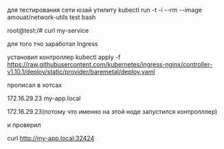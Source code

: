 для тестирования сети юзай утилиту
kubectl run -t -i --rm --image amouat/network-utils test bash

root@test:/# curl my-service


для того тчо заработал Ingress

установил контроллер 
kubectl apply -f https://raw.githubusercontent.com/kubernetes/ingress-nginx/controller-v1.10.1/deploy/static/provider/baremetal/deploy.yaml

прописал в хотсах

172.16.29.23 my-app.local

172.16.29.23(потому что именно на этой ноде запустился контролллер)


и проверил

 curl http://my-app.local:32424
